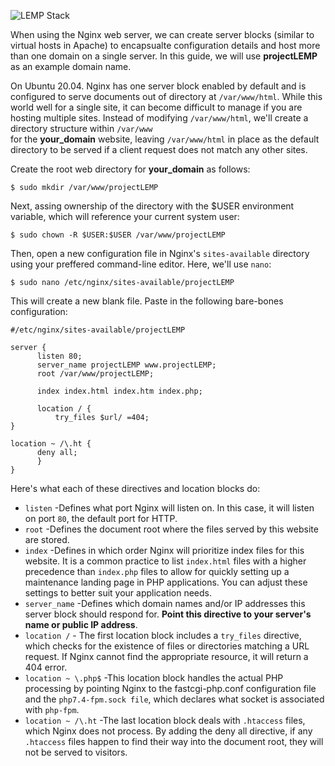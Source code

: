 ![LEMP Stack](https://github.com/silviob99/Project-2-Linux-Administration-NginX-MySQL-PHP-LEMP/assets/107585020/3275435e-e0bd-4ef1-a8a9-d5e36efbde81)

When using the Nginx web server, we can create server blocks (similar to virtual hosts in Apache) to encapsualte configuration details and host more than one domain on a single server. In this guide, we will use **projectLEMP** as an example domain name. 

On Ubuntu 20.04. Nginx has one server block enabled by default and is configured to serve documents out of directory at ```/var/www/html```. While this world well for a single site, it can become difficult to manage if you are hosting multiple sites. Instead of modifying ```/var/www/html```, we'll create a directory structure within ```/var/www```  
for the **your_domain** website, leaving ```/var/www/html``` in place as the default directory to be served if a client request does not match any other sites.  

Create the root web directory for **your_domain** as follows:  

```
$ sudo mkdir /var/www/projectLEMP
```

Next, assing ownership of the directory with the $USER environment variable, which will reference your current system user:  

```
$ sudo chown -R $USER:$USER /var/www/projectLEMP 
```

Then, open a new configuration file in Nginx's ```sites-available``` directory using your preffered command-line editor. Here, we'll use ```nano```:

```
$ sudo nano /etc/nginx/sites-available/projectLEMP
```

This will create a new blank file. Paste in the following bare-bones configuration:  

```
#/etc/nginx/sites-available/projectLEMP

server {
      listen 80;
      server_name projectLEMP www.projectLEMP;
      root /var/www/projectLEMP;

      index index.html index.htm index.php;

      location / {
          try_files $url/ =404; 
}

location ~ /\.ht {
      deny all;
      }
}
```

Here's what each of these directives and location blocks do:

* ```listen``` -Defines what port Nginx will listen on. In this case, it will listen on port ```80```, the default port for HTTP.
* ```root``` -Defines the document root where the files served by this website are stored.
* ```index``` -Defines in which order Nginx will prioritize index files for this website. It is a common practice to list ```index.html``` files with a higher precedence than ```index.php``` files to allow for quickly setting up a maintenance landing page in PHP applications. You can adjust these settings to better suit your application needs.
* ```server_name``` -Defines which domain names and/or IP addresses this server block should respond for. **Point this directive to your server's name or public IP address**.
* ```location /``` - The first location block includes a ```try_files``` directive, which checks for the existence of files or directories matching a URL request. If Nginx cannot find the appropriate resource, it will return a 404 error.
* ```location ~ \.php$``` -This location block handles the actual PHP processing by pointing Nginx to the fastcgi-php.conf configuration file and the ```php7.4-fpm.sock file```, which declares what socket is associated with ```php-fpm```.
* ```location ~ /\.ht``` -The last location block deals with ```.htaccess``` files, which Nginx does not process. By adding the deny all directive, if any ```.htaccess``` files happen to find their way into the document root, they will not be served to visitors.


